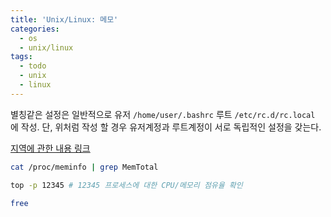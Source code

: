 ```yaml
---
title: 'Unix/Linux: 메모'
categories:
  - os
  - unix/linux
tags:
  - todo
  - unix
  - linux
---
```


별칭같은 설정은 일반적으로 
유저 `/home/user/.bashrc`
루트 `/etc/rc.d/rc.local`
에 작성. 단, 위처럼 작성 할 경우 유저계정과 루트계정이 서로 독립적인 설정을 갖는다.

[지역에 관한 내용 링크](http://originalchoi.tistory.com/19)

```bash
cat /proc/meminfo | grep MemTotal
```
```bash
top -p 12345 # 12345 프로세스에 대한 CPU/메모리 점유율 확인
```
```bash
free
```
